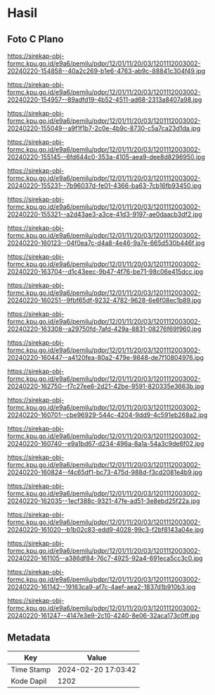 # Hasil

## Foto C Plano

https://sirekap-obj-formc.kpu.go.id/e9a6/pemilu/pdpr/12/01/11/20/03/1201112003002-20240220-154858--40a2c269-b1e6-4763-ab9c-88841c304f49.jpg

https://sirekap-obj-formc.kpu.go.id/e9a6/pemilu/pdpr/12/01/11/20/03/1201112003002-20240220-154957--89adfd19-4b52-4511-ad68-2313a8407a98.jpg

https://sirekap-obj-formc.kpu.go.id/e9a6/pemilu/pdpr/12/01/11/20/03/1201112003002-20240220-155049--a9f1f1b7-2c0e-4b9c-8730-c5a7ca23d1da.jpg

https://sirekap-obj-formc.kpu.go.id/e9a6/pemilu/pdpr/12/01/11/20/03/1201112003002-20240220-155145--6fd644c0-353a-4105-aea9-dee8d8296950.jpg

https://sirekap-obj-formc.kpu.go.id/e9a6/pemilu/pdpr/12/01/11/20/03/1201112003002-20240220-155231--7b96037d-fe01-4366-ba63-7cb16fb93450.jpg

https://sirekap-obj-formc.kpu.go.id/e9a6/pemilu/pdpr/12/01/11/20/03/1201112003002-20240220-155321--a2d43ae3-a3ce-41d3-9197-ae0daacb3df2.jpg

https://sirekap-obj-formc.kpu.go.id/e9a6/pemilu/pdpr/12/01/11/20/03/1201112003002-20240220-160123--04f0ea7c-d4a8-4e46-9a7e-665d530b446f.jpg

https://sirekap-obj-formc.kpu.go.id/e9a6/pemilu/pdpr/12/01/11/20/03/1201112003002-20240220-163704--d1c43eec-9b47-4f76-be71-98c06e415dcc.jpg

https://sirekap-obj-formc.kpu.go.id/e9a6/pemilu/pdpr/12/01/11/20/03/1201112003002-20240220-160251--9fbf65df-9232-4782-9628-6e6f08ec1b89.jpg

https://sirekap-obj-formc.kpu.go.id/e9a6/pemilu/pdpr/12/01/11/20/03/1201112003002-20240220-163308--a29750fd-7afd-429a-8831-08276f69f960.jpg

https://sirekap-obj-formc.kpu.go.id/e9a6/pemilu/pdpr/12/01/11/20/03/1201112003002-20240220-160447--a4120fea-80a2-479e-9848-de7f10804976.jpg

https://sirekap-obj-formc.kpu.go.id/e9a6/pemilu/pdpr/12/01/11/20/03/1201112003002-20240220-162750--f7c27ee6-2d21-42be-9591-820335e3663b.jpg

https://sirekap-obj-formc.kpu.go.id/e9a6/pemilu/pdpr/12/01/11/20/03/1201112003002-20240220-160701--cbe96929-544c-4204-9dd9-4c591eb268a2.jpg

https://sirekap-obj-formc.kpu.go.id/e9a6/pemilu/pdpr/12/01/11/20/03/1201112003002-20240220-160740--e9a1bd67-d234-496a-8a1a-54a3c9de6f02.jpg

https://sirekap-obj-formc.kpu.go.id/e9a6/pemilu/pdpr/12/01/11/20/03/1201112003002-20240220-160824--f4c65df1-bc73-475d-988d-f3cd2081e4b9.jpg

https://sirekap-obj-formc.kpu.go.id/e9a6/pemilu/pdpr/12/01/11/20/03/1201112003002-20240220-162035--1ecf388c-9321-47fe-ad51-3e8ebd25f22a.jpg

https://sirekap-obj-formc.kpu.go.id/e9a6/pemilu/pdpr/12/01/11/20/03/1201112003002-20240220-161020--b1b02c83-edd9-4028-99c3-f2bf8143a04e.jpg

https://sirekap-obj-formc.kpu.go.id/e9a6/pemilu/pdpr/12/01/11/20/03/1201112003002-20240220-161105--a386df84-76c7-4925-92a4-691eca5cc3c0.jpg

https://sirekap-obj-formc.kpu.go.id/e9a6/pemilu/pdpr/12/01/11/20/03/1201112003002-20240220-161142--19163ca9-af7c-4aef-aea2-1837d1b910b3.jpg

https://sirekap-obj-formc.kpu.go.id/e9a6/pemilu/pdpr/12/01/11/20/03/1201112003002-20240220-161247--4147e3e9-2c10-4240-8e06-32aca173c0ff.jpg


## Metadata

| Key        | Value               |
| ---------- | ------------------- |
| Time Stamp | 2024-02-20 17:03:42 |
| Kode Dapil | 1202                |



